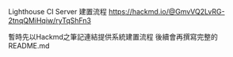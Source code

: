 Lighthouse CI Server 建置流程
https://hackmd.io/@GmvVQ2LvRG-2tnqQMiHqiw/ryTqShFn3

暫時先以Hackmd之筆記連結提供系統建置流程
後續會再撰寫完整的README.md
